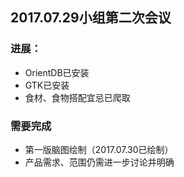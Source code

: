 ## 2017.07.29小组第二次会议 ##



### 进展： ###



- OrientDB已安装
- GTK已安装
- 食材、食物搭配宜忌已爬取

### 需要完成 ###

- 第一版脑图绘制（2017.07.30已绘制）
- 产品需求、范围仍需进一步讨论并明确
